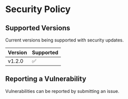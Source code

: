# Security Policy

## Supported Versions

Current versions being supported with security updates.

| Version | Supported          |
| ------- | ------------------ |
| v1.2.0   | :white_check_mark: |

## Reporting a Vulnerability

Vulnerabilities can be reported by submitting an issue.
